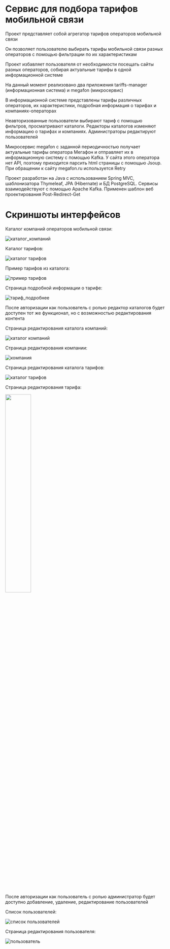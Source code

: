 # Сервис для подбора тарифов мобильной связи
Проект представляет собой агрегатор тарифов операторов мобильной связи

Он позволяет пользователю выбирать тарифы мобильной связи разных операторов с помощью фильтрации по их характеристикам

Проект избавляет пользователя от необходимости посещать сайты разных операторов, собирая актуальные тарифы в одной информационной системе

На данный момент реализовано два приложения tariffs-manager (информационная система) и megafon (микросервис)

В информационной системе представлены тарифы различных операторов, их характеристики, подробная информация о тарифах и компаниях-операторах

Неавторизованные пользователи выбирают тариф с помощью фильтров, просматривают каталоги. Редакторы каталогов изменяют информацию о тарифах и компаниях. Администраторы редактируют пользователей

Микросервис megafon с заданной периодичностью получает актуальные тарифы оператора Мегафон и отправляет их в информационную систему с помощью Kafka. У сайта этого оператора нет API, поэтому приходится парсить html страницы с помощью Jsoup. При обращении к сайту megafon.ru используется Retry 

Проект разработан на Java с использованием Spring MVC, шаблонизатора Thymeleaf, JPA (Hibernate) и БД PostgreSQL.
Сервисы взаимодействуют с помощью Apache Kafka.
Применен шаблон веб проектирования Post-Redirect-Get

# Скриншоты интерфейсов
Каталог компаний операторов мобильной связи:

![каталог_компаний](https://github.com/user-attachments/assets/419c21c1-f71d-4a19-b7a0-446c0f238b8d)

Каталог тарифов:

![каталог тарифов](https://github.com/user-attachments/assets/b7ead2e0-4cc2-4721-8b39-2111dcd8cf61)

Пример тарифов из каталога:

![пример тарифов](https://github.com/user-attachments/assets/12e72319-c601-4083-b7fe-d622c672fb0d)

Страница подробной информации о тарифе:

![тариф_подробнее](https://github.com/user-attachments/assets/ac80a228-1009-4d57-bcf1-9b88467f163e)

После авторизации как пользователь с ролью редактор каталогов будет доступен тот же функционал, но с возможностью редактирования контента

Страница редактирования каталога компаний:

![каталог компаний](https://github.com/user-attachments/assets/a3668362-e348-47f7-a4bf-b4bb110972f5)

Страница редактирования компании:

![компания](https://github.com/user-attachments/assets/14e57114-6c73-4bc3-9517-1cb75470acf3)

Страница редактирования каталога тарифов:

![каталог тарифов](https://github.com/user-attachments/assets/06bc0a6c-0325-4f6e-81f2-8fff286fd7a4)

Страница редактирования тарифа:

<img width="40%" src="https://github.com/user-attachments/assets/bb25968e-7550-4e4f-8fd7-edfad892a501">

После авторизации как пользователь с ролью администратор будет доступно добавление, удаление, редактирование пользователей

Список пользователей:

![список пользователей](https://github.com/user-attachments/assets/22ffea98-c21c-4168-a936-26fc948bb404)

Страница редактирования пользователя:

![пользователь](https://github.com/user-attachments/assets/a6de4547-176f-474e-a6aa-b660ac2a4d66)
